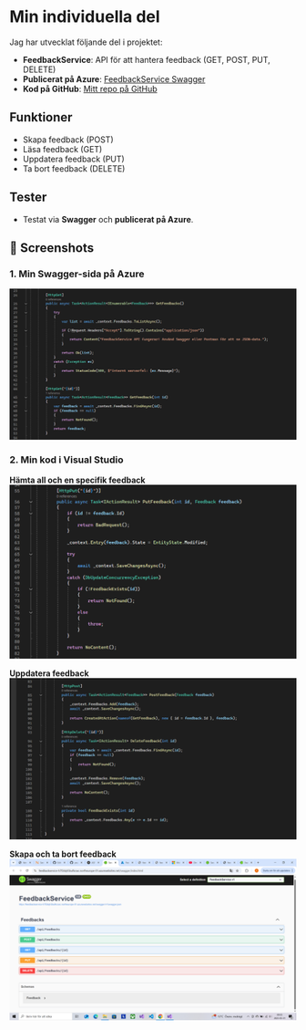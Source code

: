 # Min individuella del

Jag har utvecklat följande del i projektet:

- **FeedbackService**: API för att hantera feedback (GET, POST, PUT, DELETE)
- **Publicerat på Azure**: [FeedbackService Swagger](https://feedbackservice-h7f2dqh5bufkcsac.northeurope-01.azurewebsites.net/swagger/index.html)
- **Kod på GitHub**: [Mitt repo på GitHub](https://github.com/Younes-nackademin/FeedbackService)

## Funktioner

- Skapa feedback (POST)
- Läsa feedback (GET)
- Uppdatera feedback (PUT)
- Ta bort feedback (DELETE)

## Tester

- Testat via **Swagger** och **publicerat på Azure**.

## 📸 Screenshots

### 1. Min Swagger-sida på Azure
![Swagger på Azure](images/1.png)

### 2. Min kod i Visual Studio

**Hämta all och en specifik feedback**  
![Kod - GetFeedbacks och GetFeedback](images/2.png)

**Uppdatera feedback**  
![Kod - PutFeedback](images/3.png)

**Skapa och ta bort feedback**  
![Kod - PostFeedback och DeleteFeedback](images/4.png)
